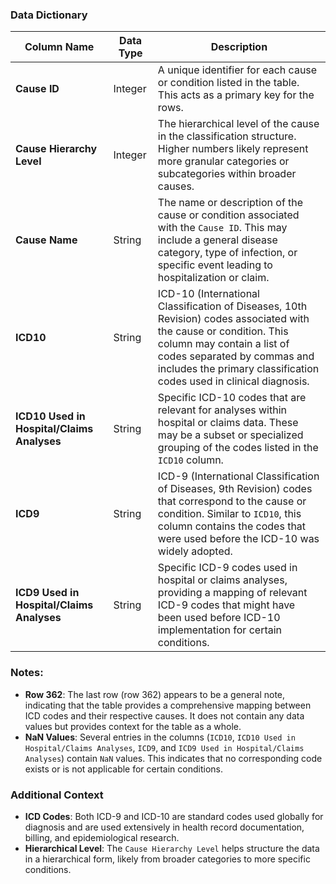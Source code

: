 ### Data Dictionary

| Column Name                          | Data Type  | Description                                                                                          |
|--------------------------------------|------------|------------------------------------------------------------------------------------------------------|
| **Cause ID**                         | Integer    | A unique identifier for each cause or condition listed in the table. This acts as a primary key for the rows. |
| **Cause Hierarchy Level**            | Integer    | The hierarchical level of the cause in the classification structure. Higher numbers likely represent more granular categories or subcategories within broader causes. |
| **Cause Name**                       | String     | The name or description of the cause or condition associated with the `Cause ID`. This may include a general disease category, type of infection, or specific event leading to hospitalization or claim. |
| **ICD10**                            | String     | ICD-10 (International Classification of Diseases, 10th Revision) codes associated with the cause or condition. This column may contain a list of codes separated by commas and includes the primary classification codes used in clinical diagnosis. |
| **ICD10 Used in Hospital/Claims Analyses** | String     | Specific ICD-10 codes that are relevant for analyses within hospital or claims data. These may be a subset or specialized grouping of the codes listed in the `ICD10` column. |
| **ICD9**                             | String     | ICD-9 (International Classification of Diseases, 9th Revision) codes that correspond to the cause or condition. Similar to `ICD10`, this column contains the codes that were used before the ICD-10 was widely adopted. |
| **ICD9 Used in Hospital/Claims Analyses** | String     | Specific ICD-9 codes used in hospital or claims analyses, providing a mapping of relevant ICD-9 codes that might have been used before ICD-10 implementation for certain conditions. |

### Notes:
- **Row 362**: The last row (row 362) appears to be a general note, indicating that the table provides a comprehensive mapping between ICD codes and their respective causes. It does not contain any data values but provides context for the table as a whole.
- **NaN Values**: Several entries in the columns (`ICD10`, `ICD10 Used in Hospital/Claims Analyses`, `ICD9`, and `ICD9 Used in Hospital/Claims Analyses`) contain `NaN` values. This indicates that no corresponding code exists or is not applicable for certain conditions.

### Additional Context
- **ICD Codes**: Both ICD-9 and ICD-10 are standard codes used globally for diagnosis and are used extensively in health record documentation, billing, and epidemiological research.
- **Hierarchical Level**: The `Cause Hierarchy Level` helps structure the data in a hierarchical form, likely from broader categories to more specific conditions.
